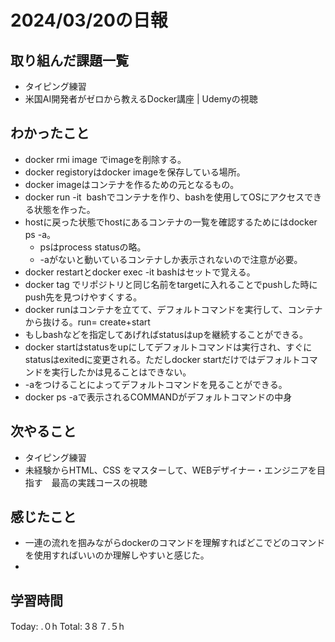 # 2024/03/20の日報
## 取り組んだ課題一覧
* タイピング練習
* 米国AI開発者がゼロから教えるDocker講座 | Udemyの視聴
## わかったこと
* docker rmi image でimageを削除する。
* docker registoryはdocker imageを保存している場所。
* docker imageはコンテナを作るための元となるもの。
* docker run -it <image> bashでコンテナを作り、bashを使用してOSにアクセスできる状態を作った。
* hostに戻った状態でhostにあるコンテナの一覧を確認するためにはdocker ps -a。
  * psはprocess statusの略。
  *  -aがないと動いているコンテナしか表示されないので注意が必要。
*  docker restartとdocker exec -it <container> bashはセットで覚える。
*  docker tag <sorce> <target>でリポジトリと同じ名前をtargetに入れることでpushした時にpush先を見つけやすくする。
*  docker runはコンテナを立てて、デフォルトコマンドを実行して、コンテナから抜ける。run= create+start
  *  もしbashなどを指定してあげればstatusはupを継続することができる。  
*  docker startはstatusをupにしてデフォルトコマンドは実行され、すぐにstatusはexitedに変更される。ただしdocker startだけではデフォルトコマンドを実行したかは見ることはできない。
  *  -aをつけることによってデフォルトコマンドを見ることができる。
*  docker ps -aで表示されるCOMMANDがデフォルトコマンドの中身  
      
## 次やること
* タイピング練習
* 未経験からHTML、CSS をマスターして、WEBデザイナー・エンジニアを目指す　最高の実践コースの視聴
## 感じたこと
* 一連の流れを掴みながらdockerのコマンドを理解すればどこでどのコマンドを使用すればいいのか理解しやすいと感じた。
* 
##  学習時間
Today: .０h
Total: 3８７.５h
